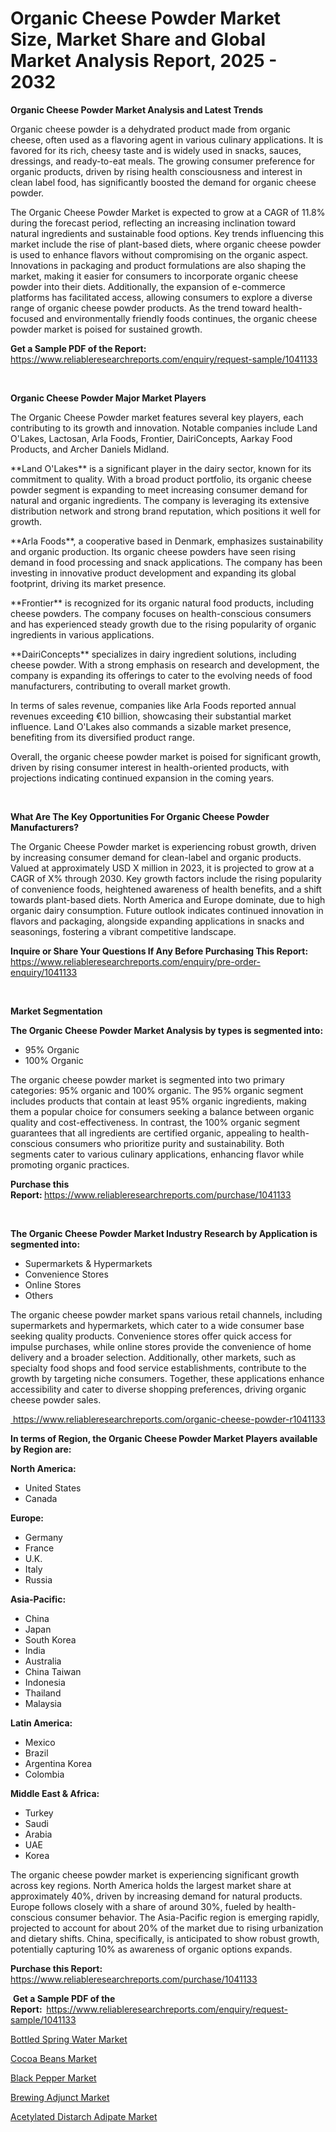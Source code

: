 <p><h1>Organic Cheese Powder Market Size, Market Share and Global Market Analysis Report, 2025 - 2032</h1></p><p><strong>Organic Cheese Powder Market Analysis and Latest Trends</strong></p>
<p><p>Organic cheese powder is a dehydrated product made from organic cheese, often used as a flavoring agent in various culinary applications. It is favored for its rich, cheesy taste and is widely used in snacks, sauces, dressings, and ready-to-eat meals. The growing consumer preference for organic products, driven by rising health consciousness and interest in clean label food, has significantly boosted the demand for organic cheese powder.</p><p>The Organic Cheese Powder Market is expected to grow at a CAGR of 11.8% during the forecast period, reflecting an increasing inclination toward natural ingredients and sustainable food options. Key trends influencing this market include the rise of plant-based diets, where organic cheese powder is used to enhance flavors without compromising on the organic aspect. Innovations in packaging and product formulations are also shaping the market, making it easier for consumers to incorporate organic cheese powder into their diets. Additionally, the expansion of e-commerce platforms has facilitated access, allowing consumers to explore a diverse range of organic cheese powder products. As the trend toward health-focused and environmentally friendly foods continues, the organic cheese powder market is poised for sustained growth.</p></p>
<p><strong>Get a Sample PDF of the Report:&nbsp;</strong> <a href="https://www.reliableresearchreports.com/enquiry/request-sample/1041133?utm_campaign=34&utm_medium=2&utm_source=Github&utm_content=ia&utm_term=14022025&utm_id=organic-cheese-powder">https://www.reliableresearchreports.com/enquiry/request-sample/1041133</a></p>
<p>&nbsp;</p>
<p><strong>Organic Cheese Powder Major Market Players</strong></p>
<p><p>The Organic Cheese Powder market features several key players, each contributing to its growth and innovation. Notable companies include Land O'Lakes, Lactosan, Arla Foods, Frontier, DairiConcepts, Aarkay Food Products, and Archer Daniels Midland.</p><p>**Land O'Lakes** is a significant player in the dairy sector, known for its commitment to quality. With a broad product portfolio, its organic cheese powder segment is expanding to meet increasing consumer demand for natural and organic ingredients. The company is leveraging its extensive distribution network and strong brand reputation, which positions it well for growth.</p><p>**Arla Foods**, a cooperative based in Denmark, emphasizes sustainability and organic production. Its organic cheese powders have seen rising demand in food processing and snack applications. The company has been investing in innovative product development and expanding its global footprint, driving its market presence.</p><p>**Frontier** is recognized for its organic natural food products, including cheese powders. The company focuses on health-conscious consumers and has experienced steady growth due to the rising popularity of organic ingredients in various applications.</p><p>**DairiConcepts** specializes in dairy ingredient solutions, including cheese powder. With a strong emphasis on research and development, the company is expanding its offerings to cater to the evolving needs of food manufacturers, contributing to overall market growth.</p><p>In terms of sales revenue, companies like Arla Foods reported annual revenues exceeding €10 billion, showcasing their substantial market influence. Land O'Lakes also commands a sizable market presence, benefiting from its diversified product range. </p><p>Overall, the organic cheese powder market is poised for significant growth, driven by rising consumer interest in health-oriented products, with projections indicating continued expansion in the coming years.</p></p>
<p>&nbsp;</p>
<p><strong>What Are The Key Opportunities For Organic Cheese Powder Manufacturers?</strong></p>
<p><p>The Organic Cheese Powder market is experiencing robust growth, driven by increasing consumer demand for clean-label and organic products. Valued at approximately USD X million in 2023, it is projected to grow at a CAGR of X% through 2030. Key growth factors include the rising popularity of convenience foods, heightened awareness of health benefits, and a shift towards plant-based diets. North America and Europe dominate, due to high organic dairy consumption. Future outlook indicates continued innovation in flavors and packaging, alongside expanding applications in snacks and seasonings, fostering a vibrant competitive landscape.</p></p>
<p><strong>Inquire or Share Your Questions If Any Before Purchasing This Report:</strong> <a href="https://www.reliableresearchreports.com/enquiry/pre-order-enquiry/1041133?utm_campaign=34&utm_medium=2&utm_source=Github&utm_content=ia&utm_term=14022025&utm_id=organic-cheese-powder">https://www.reliableresearchreports.com/enquiry/pre-order-enquiry/1041133</a></p>
<p>&nbsp;</p>
<p><strong>Market Segmentation</strong></p>
<p><strong>The Organic Cheese Powder Market Analysis by types is segmented into:</strong></p>
<p><ul><li>95% Organic</li><li>100% Organic</li></ul></p>
<p><p>The organic cheese powder market is segmented into two primary categories: 95% organic and 100% organic. The 95% organic segment includes products that contain at least 95% organic ingredients, making them a popular choice for consumers seeking a balance between organic quality and cost-effectiveness. In contrast, the 100% organic segment guarantees that all ingredients are certified organic, appealing to health-conscious consumers who prioritize purity and sustainability. Both segments cater to various culinary applications, enhancing flavor while promoting organic practices.</p></p>
<p><strong>Purchase this Report:&nbsp;</strong><a href="https://www.reliableresearchreports.com/purchase/1041133?utm_campaign=34&utm_medium=2&utm_source=Github&utm_content=ia&utm_term=14022025&utm_id=organic-cheese-powder">https://www.reliableresearchreports.com/purchase/1041133</a></p>
<p>&nbsp;</p>
<p><strong>The Organic Cheese Powder Market Industry Research by Application is segmented into:</strong></p>
<p><ul><li>Supermarkets & Hypermarkets</li><li>Convenience Stores</li><li>Online Stores</li><li>Others</li></ul></p>
<p><p>The organic cheese powder market spans various retail channels, including supermarkets and hypermarkets, which cater to a wide consumer base seeking quality products. Convenience stores offer quick access for impulse purchases, while online stores provide the convenience of home delivery and a broader selection. Additionally, other markets, such as specialty food shops and food service establishments, contribute to the growth by targeting niche consumers. Together, these applications enhance accessibility and cater to diverse shopping preferences, driving organic cheese powder sales.</p></p>
<p><a href="https://www.reliableresearchreports.com/organic-cheese-powder-r1041133?utm_campaign=34&utm_medium=2&utm_source=Github&utm_content=ia&utm_term=14022025&utm_id=organic-cheese-powder">&nbsp;https://www.reliableresearchreports.com/organic-cheese-powder-r1041133</a></p>
<p><strong>In terms of Region, the Organic Cheese Powder Market Players available by Region are:</strong></p>
<p>
    <p> <strong> North America: </strong>
        <ul>
            <li>United States</li>
            <li>Canada</li>
        </ul>
        </p> 
    <p> <strong> Europe: </strong>
        <ul>
            <li>Germany</li>
            <li>France</li>
            <li>U.K.</li>
            <li>Italy</li>
            <li>Russia</li>
        </ul>
        </p> 
    <p> <strong> Asia-Pacific: </strong>
        <ul>
            <li>China</li>
            <li>Japan</li>
            <li>South Korea</li>
            <li>India</li>
            <li>Australia</li>
            <li>China Taiwan</li>
            <li>Indonesia</li>
            <li>Thailand</li>
            <li>Malaysia</li>
        </ul>
        </p> 
    <p> <strong> Latin America: </strong>
        <ul>
            <li>Mexico</li>
            <li>Brazil</li>
            <li>Argentina Korea</li>
            <li>Colombia</li>
        </ul>
        </p> 
    <p> <strong> Middle East & Africa: </strong>
        <ul>
            <li>Turkey</li>
            <li>Saudi</li>
            <li>Arabia</li>
            <li>UAE</li>
            <li>Korea</li>
        </ul>
    </p>
    </p>
<p><p>The organic cheese powder market is experiencing significant growth across key regions. North America holds the largest market share at approximately 40%, driven by increasing demand for natural products. Europe follows closely with a share of around 30%, fueled by health-conscious consumer behavior. The Asia-Pacific region is emerging rapidly, projected to account for about 20% of the market due to rising urbanization and dietary shifts. China, specifically, is anticipated to show robust growth, potentially capturing 10% as awareness of organic options expands.</p></p>
<p><strong>Purchase this Report: </strong><a href="https://www.reliableresearchreports.com/purchase/1041133?utm_campaign=34&utm_medium=2&utm_source=Github&utm_content=ia&utm_term=14022025&utm_id=organic-cheese-powder">https://www.reliableresearchreports.com/purchase/1041133</a></p>
<p>&nbsp;<strong>Get a Sample PDF of the Report:&nbsp;&nbsp;</strong><a href="https://www.reliableresearchreports.com/enquiry/request-sample/1041133?utm_campaign=34&utm_medium=2&utm_source=Github&utm_content=ia&utm_term=14022025&utm_id=organic-cheese-powder">https://www.reliableresearchreports.com/enquiry/request-sample/1041133</a></p>
<p><strong></strong></p>
<p><p><a href="https://github.com/darenph8er/Market-Research-Report-List-1/blob/main/bottled-spring-water-market.md?utm_campaign=34&utm_medium=2&utm_source=Github&utm_content=ia&utm_term=14022025&utm_id=organic-cheese-powder">Bottled Spring Water Market</a></p><p><a href="https://github.com/kimberjam0i/Market-Research-Report-List-1/blob/main/cocoa-beans-market.md?utm_campaign=34&utm_medium=2&utm_source=Github&utm_content=ia&utm_term=14022025&utm_id=organic-cheese-powder">Cocoa Beans Market</a></p><p><a href="https://github.com/ElviraLeka1962/Market-Research-Report-List-1/blob/main/black-pepper-market.md?utm_campaign=34&utm_medium=2&utm_source=Github&utm_content=ia&utm_term=14022025&utm_id=organic-cheese-powder">Black Pepper Market</a></p><p><a href="https://github.com/lashaunm5st/Market-Research-Report-List-1/blob/main/brewing-adjunct-market.md?utm_campaign=34&utm_medium=2&utm_source=Github&utm_content=ia&utm_term=14022025&utm_id=organic-cheese-powder">Brewing Adjunct Market</a></p><p><a href="https://github.com/nathaliehurles7142/Market-Research-Report-List-1/blob/main/acetylated-distarch-adipate-market.md?utm_campaign=34&utm_medium=2&utm_source=Github&utm_content=ia&utm_term=14022025&utm_id=organic-cheese-powder">Acetylated Distarch Adipate Market</a></p></p>